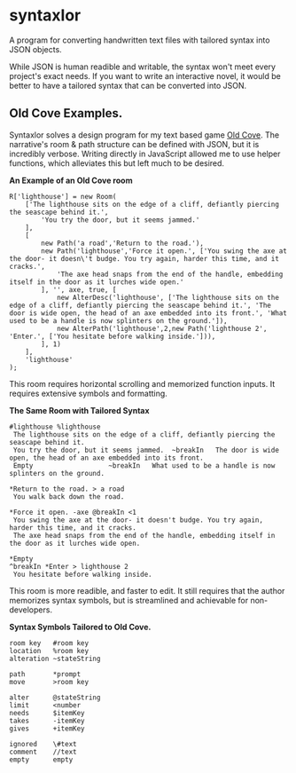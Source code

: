 # syntaxlor
A program for converting handwritten text files with tailored syntax into JSON objects.

While JSON is human readible and writable, the syntax won't meet every project's exact needs. If you want to write an interactive novel, it would be better to have a tailored syntax that can be converted into JSON.


## Old Cove Examples.
Syntaxlor solves a design program for my text based game [Old Cove](github.com/aidanbeck/old-cove).
The narrative's room & path structure can be defined with JSON, but it is incredibly verbose. Writing directly in JavaScript allowed me to use helper functions, which alleviates this but left much to be desired.


**An Example of an Old Cove room**
```
R['lighthouse'] = new Room(
    ['The lighthouse sits on the edge of a cliff, defiantly piercing the seascape behind it.',
        'You try the door, but it seems jammed.'
    ],
    [
        new Path('a road','Return to the road.'),
        new Path('lighthouse','Force it open.', ['You swing the axe at the door- it doesn\'t budge. You try again, harder this time, and it cracks.',
            'The axe head snaps from the end of the handle, embedding itself in the door as it lurches wide open.'
        ], '', axe, true, [
            new AlterDesc('lighthouse', ['The lighthouse sits on the edge of a cliff, defiantly piercing the seascape behind it.', 'The door is wide open, the head of an axe embedded into its front.', 'What used to be a handle is now splinters on the ground.']),
            new AlterPath('lighthouse',2,new Path('lighthouse 2', 'Enter.', ['You hesitate before walking inside.'])),
        ], 1)
    ],
    'lighthouse'
);
```
This room requires horizontal scrolling and memorized function inputs. It requires extensive symbols and formatting.

**The Same Room with Tailored Syntax**
```
#lighthouse %lighthouse
 The lighthouse sits on the edge of a cliff, defiantly piercing the seascape behind it. 
 You try the door, but it seems jammed.  ~breakIn   The door is wide open, the head of an axe embedded into its front.
 Empty 					 ~breakIn   What used to be a handle is now splinters on the ground.

*Return to the road. > a road
 You walk back down the road.

*Force it open. -axe @breakIn <1
 You swing the axe at the door- it doesn't budge. You try again, harder this time, and it cracks.
 The axe head snaps from the end of the handle, embedding itself in the door as it lurches wide open.

*Empty
^breakIn *Enter > lighthouse 2
 You hesitate before walking inside.
```
This room is more readible, and faster to edit.
It still requires that the author memorizes syntax symbols, but is streamlined and achievable for non-developers.


**Syntax Symbols Tailored to Old Cove.**
```
room key   #room key
location   %room key
alteration ~stateString

path       *prompt
move       >room key

alter      @stateString
limit      <number
needs      $itemKey
takes      -itemKey
gives      +itemKey

ignored    \#text
comment    //text
empty      empty
```